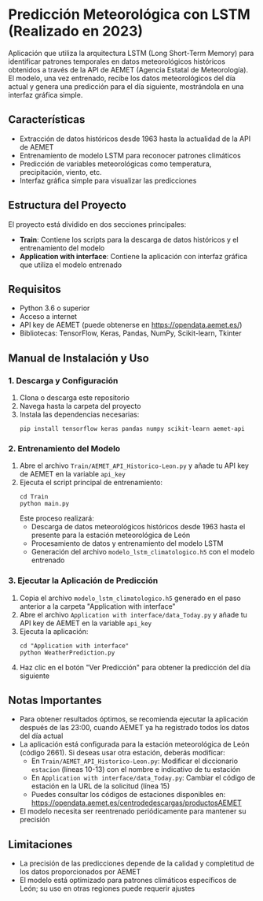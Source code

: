 # Predicción Meteorológica con LSTM (Realizado en 2023)

Aplicación que utiliza la arquitectura LSTM (Long Short-Term Memory) para identificar patrones temporales en datos meteorológicos históricos obtenidos a través de la API de AEMET (Agencia Estatal de Meteorología). El modelo, una vez entrenado, recibe los datos meteorológicos del día actual y genera una predicción para el día siguiente, mostrándola en una interfaz gráfica simple.

## Características

- Extracción de datos históricos desde 1963 hasta la actualidad de la API de AEMET
- Entrenamiento de modelo LSTM para reconocer patrones climáticos
- Predicción de variables meteorológicas como temperatura, precipitación, viento, etc.
- Interfaz gráfica simple para visualizar las predicciones

## Estructura del Proyecto

El proyecto está dividido en dos secciones principales:

- **Train**: Contiene los scripts para la descarga de datos históricos y el entrenamiento del modelo
- **Application with interface**: Contiene la aplicación con interfaz gráfica que utiliza el modelo entrenado

## Requisitos

- Python 3.6 o superior
- Acceso a internet
- API key de AEMET (puede obtenerse en https://opendata.aemet.es/)
- Bibliotecas: TensorFlow, Keras, Pandas, NumPy, Scikit-learn, Tkinter

## Manual de Instalación y Uso

### 1. Descarga y Configuración

1. Clona o descarga este repositorio
2. Navega hasta la carpeta del proyecto
3. Instala las dependencias necesarias:
   ```
   pip install tensorflow keras pandas numpy scikit-learn aemet-api
   ```

### 2. Entrenamiento del Modelo

1. Abre el archivo `Train/AEMET_API_Historico-Leon.py` y añade tu API key de AEMET en la variable `api_key`
2. Ejecuta el script principal de entrenamiento:
   ```
   cd Train
   python main.py
   ```
   Este proceso realizará:
   - Descarga de datos meteorológicos históricos desde 1963 hasta el presente para la estación meteorológica de León
   - Procesamiento de datos y entrenamiento del modelo LSTM
   - Generación del archivo `modelo_lstm_climatologico.h5` con el modelo entrenado

### 3. Ejecutar la Aplicación de Predicción

1. Copia el archivo `modelo_lstm_climatologico.h5` generado en el paso anterior a la carpeta "Application with interface"
2. Abre el archivo `Application with interface/data_Today.py` y añade tu API key de AEMET en la variable `api_key`
3. Ejecuta la aplicación:
   ```
   cd "Application with interface"
   python WeatherPrediction.py
   ```
4. Haz clic en el botón "Ver Predicción" para obtener la predicción del día siguiente

## Notas Importantes

- Para obtener resultados óptimos, se recomienda ejecutar la aplicación después de las 23:00, cuando AEMET ya ha registrado todos los datos del día actual
- La aplicación está configurada para la estación meteorológica de León (código 2661). Si deseas usar otra estación, deberás modificar:
  - En `Train/AEMET_API_Historico-Leon.py`: Modificar el diccionario `estacion` (líneas 10-13) con el nombre e indicativo de tu estación
  - En `Application with interface/data_Today.py`: Cambiar el código de estación en la URL de la solicitud (línea 15)
  - Puedes consultar los códigos de estaciones disponibles en: https://opendata.aemet.es/centrodedescargas/productosAEMET
- El modelo necesita ser reentrenado periódicamente para mantener su precisión

## Limitaciones

- La precisión de las predicciones depende de la calidad y completitud de los datos proporcionados por AEMET
- El modelo está optimizado para patrones climáticos específicos de León; su uso en otras regiones puede requerir ajustes

